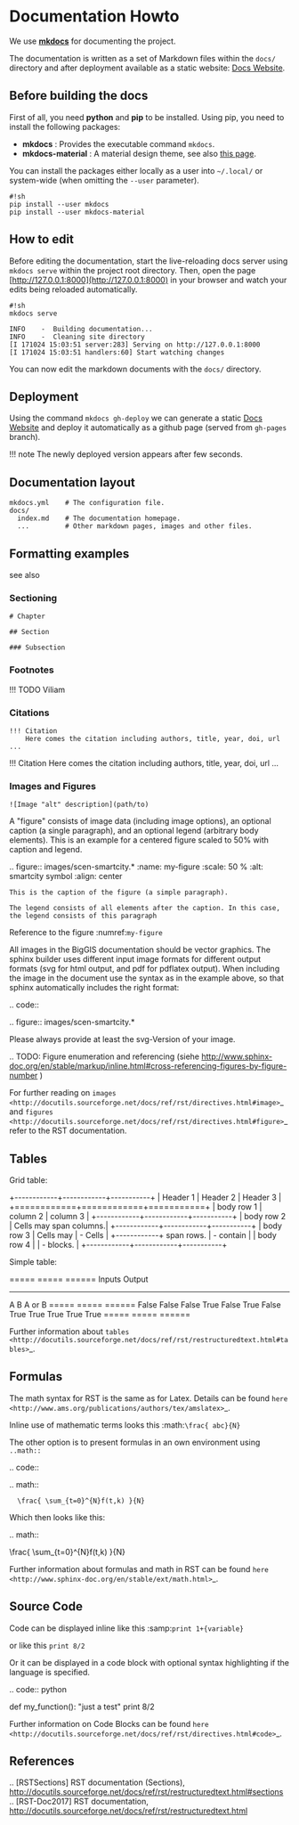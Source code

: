 # Documentation Howto

We use **[mkdocs]** for documenting the project.

The documentation is written as a set of Markdown files within the `docs/` directory and after deployment
available as a static website: [Docs Website].


[Docs Website]: https://biggis-project.github.io/biggis-docs/
[mkdocs]: http://mkdocs.org


## Before building the docs

First of all, you need **python** and **pip** to be installed.
Using pip, you need to install the following packages:

- **mkdocs** : Provides the executable command `mkdocs`.
- **mkdocs-material** : A material design theme, see also [this page](http://squidfunk.github.io/mkdocs-material/).

You can install the packages either locally as a user into `~/.local/` or system-wide
(when omitting the `--user` parameter).

    #!sh
    pip install --user mkdocs
    pip install --user mkdocs-material

## How to edit

Before editing the documentation, start the live-reloading docs server
using `mkdocs serve` within the project root directory.
Then, open the page [http://127.0.0.1:8000](http://127.0.0.1:8000) in your browser and watch your edits being reloaded 
automatically.

    #!sh
    mkdocs serve
    
```
INFO    -  Building documentation... 
INFO    -  Cleaning site directory 
[I 171024 15:03:51 server:283] Serving on http://127.0.0.1:8000
[I 171024 15:03:51 handlers:60] Start watching changes
```    

You can now edit the markdown documents with the `docs/` directory.


## Deployment

Using the command `mkdocs gh-deploy` we can generate a static [Docs Website]
and deploy it automatically as a github page (served from `gh-pages` branch).

!!! note
    The newly deployed version appears after few seconds.

## Documentation layout

    mkdocs.yml    # The configuration file.
    docs/
      index.md    # The documentation homepage.
      ...         # Other markdown pages, images and other files.

## Formatting examples

see also

### Sectioning

    # Chapter
    
    ## Section
    
    ### Subsection


### Footnotes

!!! TODO
    Viliam

### Citations

    !!! Citation
        Here comes the citation including authors, title, year, doi, url ...

!!! Citation
    Here comes the citation including authors, title, year, doi, url ...
    
### Images and Figures

    ![Image "alt" description](path/to)

A "figure" consists of image data (including image options), an optional caption (a single paragraph), and an optional legend (arbitrary body elements). This is an example for a centered figure scaled to 50% with caption and legend.

.. figure:: images/scen-smartcity.*
	:name: my-figure
	:scale: 50 %
	:alt: smartcity symbol
	:align: center

	This is the caption of the figure (a simple paragraph).

	The legend consists of all elements after the caption. In this case, the legend consists of this paragraph

Reference to the figure :numref:`my-figure`

All images in the BigGIS documentation should be vector graphics. The sphinx builder uses different input image formats for different output formats (svg for html output, and pdf for pdflatex output). When including the image in the document use the syntax as in the example above, so that sphinx automatically includes the right format:

.. code::
   
   .. figure:: images/scen-smartcity.*

Please always provide at least the svg-Version of your image.

.. TODO: Figure enumeration and referencing (siehe http://www.sphinx-doc.org/en/stable/markup/inline.html#cross-referencing-figures-by-figure-number )

For further reading on `images <http://docutils.sourceforge.net/docs/ref/rst/directives.html#image>`_ and `figures <http://docutils.sourceforge.net/docs/ref/rst/directives.html#figure>`_ refer to the RST documentation.

Tables
---------

Grid table:

+------------+------------+-----------+ 
| Header 1   | Header 2   | Header 3  | 
+============+============+===========+ 
| body row 1 | column 2   | column 3  | 
+------------+------------+-----------+ 
| body row 2 | Cells may span columns.| 
+------------+------------+-----------+ 
| body row 3 | Cells may  | - Cells   | 
+------------+ span rows. | - contain | 
| body row 4 |            | - blocks. | 
+------------+------------+-----------+

Simple table:

=====  =====  ====== 
   Inputs     Output 
------------  ------ 
  A      B    A or B 
=====  =====  ====== 
False  False  False 
True   False  True 
False  True   True 
True   True   True 
=====  =====  ======

Further information about `tables <http://docutils.sourceforge.net/docs/ref/rst/restructuredtext.html#tables>`_.

Formulas
-------------

The math syntax for RST is the same as for Latex. Details can be found `here <http://www.ams.org/publications/authors/tex/amslatex>`_. 

Inline use of mathematic terms looks this :math:`\frac{ abc}{N}`

The other option is to present formulas in an own environment using ``..math::``

.. code::
   
   .. math::
      
      \frac{ \sum_{t=0}^{N}f(t,k) }{N}
 
Which then looks like this:

.. math::
   
   \frac{ \sum_{t=0}^{N}f(t,k) }{N}
 
Further information about formulas and math in RST can be found `here <http://www.sphinx-doc.org/en/stable/ext/math.html>`_.

Source Code
------------
Code can be displayed inline like this :samp:`print 1+{variable}` 

or like this ``print 8/2``

Or it can be displayed in a code block with optional syntax highlighting if the language is specified.

.. code:: python
   
   def my_function():
      "just a test"
      print 8/2 

Further information on Code Blocks can be found `here <http://docutils.sourceforge.net/docs/ref/rst/directives.html#code>`_.	  

References
-------------

.. [RSTSections] RST documentation (Sections), http://docutils.sourceforge.net/docs/ref/rst/restructuredtext.html#sections
.. [RST-Doc2017] RST documentation, http://docutils.sourceforge.net/docs/ref/rst/restructuredtext.html
